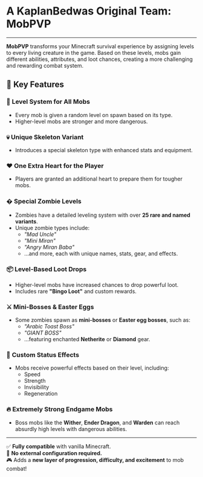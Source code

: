 # A KaplanBedwas Original Team: MobPVP

---

**MobPVP** transforms your Minecraft survival experience by assigning levels to every living creature in the game. Based on these levels, mobs gain different abilities, attributes, and loot chances, creating a more challenging and rewarding combat system.  

## 🎯 Key Features  

### 🧟 **Level System for All Mobs**  
- Every mob is given a random level on spawn based on its type.  
- Higher-level mobs are stronger and more dangerous.  

### 💀 **Unique Skeleton Variant**  
- Introduces a special skeleton type with enhanced stats and equipment.  

### ❤️ **One Extra Heart for the Player**  
- Players are granted an additional heart to prepare them for tougher mobs.  

### � **Special Zombie Levels**  
- Zombies have a detailed leveling system with over **25 rare and named variants**.  
- Unique zombie types include:  
  - *"Mad Uncle"*  
  - *"Mini Miran"*  
  - *"Angry Miran Baba"*  
  - ...and more, each with unique names, stats, gear, and effects.  

### 📦 **Level-Based Loot Drops**  
- Higher-level mobs have increased chances to drop powerful loot.  
- Includes rare **"Bingo Loot"** and custom rewards.  

### ⚔️ **Mini-Bosses & Easter Eggs**  
- Some zombies spawn as **mini-bosses** or **Easter egg bosses**, such as:  
  - *"Arabic Toast Boss"*  
  - *"GIANT BOSS"*  
  - ...featuring enchanted **Netherite** or **Diamond** gear.  

### 🧪 **Custom Status Effects**  
- Mobs receive powerful effects based on their level, including:  
  - Speed  
  - Strength  
  - Invisibility  
  - Regeneration  

### 🔥 **Extremely Strong Endgame Mobs**  
- Boss mobs like the **Wither**, **Ender Dragon**, and **Warden** can reach absurdly high levels with dangerous abilities.  

---  
✅ **Fully compatible** with vanilla Minecraft.  
🔄 **No external configuration required.**  
🎮 Adds a **new layer of progression, difficulty, and excitement** to mob combat!  
